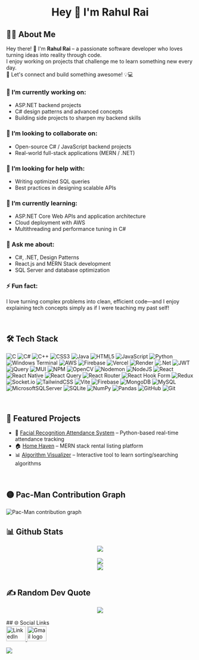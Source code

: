 <h1 align="center">Hey 👋 I'm Rahul Rai</h1>

###

## 👨‍💻 About Me

Hey there! 👋 I'm **Rahul Rai** – a passionate software developer who loves turning ideas into reality through code.  
I enjoy working on projects that challenge me to learn something new every day.  
🚀 Let's connect and build something awesome! 💡💻



### 🔭 I’m currently working on:
- ASP.NET backend projects  
- C# design patterns and advanced concepts  
- Building side projects to sharpen my backend skills  

### 👯 I’m looking to collaborate on:
- Open-source C# / JavaScript backend projects  
- Real-world full-stack applications (MERN / .NET)  

### 🤝 I’m looking for help with:
- Writing optimized SQL queries  
- Best practices in designing scalable APIs  

### 🌱 I’m currently learning:
- ASP.NET Core Web APIs and application architecture  
- Cloud deployment with AWS  
- Multithreading and performance tuning in C#  

### 💬 Ask me about:
- C#, .NET, Design Patterns  
- React.js and MERN Stack development  
- SQL Server and database optimization  

### ⚡ Fun fact:  
I love turning complex problems into clean, efficient code—and I enjoy explaining tech concepts simply as if I were teaching my past self!

<br>

## 🛠️ Tech Stack

![C](https://img.shields.io/badge/c-%2300599C.svg?style=for-the-badge&logo=c&logoColor=white) 
![C#](https://img.shields.io/badge/c%23-%23239120.svg?style=for-the-badge&logo=csharp&logoColor=white) 
![C++](https://img.shields.io/badge/c++-%2300599C.svg?style=for-the-badge&logo=c%2B%2B&logoColor=white) 
![CSS3](https://img.shields.io/badge/css3-%231572B6.svg?style=for-the-badge&logo=css3&logoColor=white) 
![Java](https://img.shields.io/badge/java-%23ED8B00.svg?style=for-the-badge&logo=openjdk&logoColor=white) 
![HTML5](https://img.shields.io/badge/html5-%23E34F26.svg?style=for-the-badge&logo=html5&logoColor=white) 
![JavaScript](https://img.shields.io/badge/javascript-%23323330.svg?style=for-the-badge&logo=javascript&logoColor=%23F7DF1E) 
![Python](https://img.shields.io/badge/python-3670A0?style=for-the-badge&logo=python&logoColor=ffdd54) 
![Windows Terminal](https://img.shields.io/badge/Windows%20Terminal-%234D4D4D.svg?style=for-the-badge&logo=windows-terminal&logoColor=white) 
![AWS](https://img.shields.io/badge/AWS-%23FF9900.svg?style=for-the-badge&logo=amazon-aws&logoColor=white) 
![Firebase](https://img.shields.io/badge/firebase-%23039BE5.svg?style=for-the-badge&logo=firebase) 
![Vercel](https://img.shields.io/badge/vercel-%23000000.svg?style=for-the-badge&logo=vercel&logoColor=white) 
![Render](https://img.shields.io/badge/Render-%46E3B7.svg?style=for-the-badge&logo=render&logoColor=white) 
![.Net](https://img.shields.io/badge/.NET-5C2D91?style=for-the-badge&logo=.net&logoColor=white) 
![JWT](https://img.shields.io/badge/JWT-black?style=for-the-badge&logo=JSON%20web%20tokens) 
![jQuery](https://img.shields.io/badge/jquery-%230769AD.svg?style=for-the-badge&logo=jquery&logoColor=white) 
![MUI](https://img.shields.io/badge/MUI-%230081CB.svg?style=for-the-badge&logo=mui&logoColor=white) 
![NPM](https://img.shields.io/badge/NPM-%23CB3837.svg?style=for-the-badge&logo=npm&logoColor=white) 
![OpenCV](https://img.shields.io/badge/opencv-%23white.svg?style=for-the-badge&logo=opencv&logoColor=white) 
![Nodemon](https://img.shields.io/badge/NODEMON-%23323330.svg?style=for-the-badge&logo=nodemon&logoColor=%BBDEAD) 
![NodeJS](https://img.shields.io/badge/node.js-6DA55F?style=for-the-badge&logo=node.js&logoColor=white) 
![React](https://img.shields.io/badge/react-%2320232a.svg?style=for-the-badge&logo=react&logoColor=%2361DAFB) 
![React Native](https://img.shields.io/badge/react_native-%2320232a.svg?style=for-the-badge&logo=react&logoColor=%2361DAFB) 
![React Query](https://img.shields.io/badge/-React%20Query-FF4154?style=for-the-badge&logo=react%20query&logoColor=white) 
![React Router](https://img.shields.io/badge/React_Router-CA4245?style=for-the-badge&logo=react-router&logoColor=white) 
![React Hook Form](https://img.shields.io/badge/React%20Hook%20Form-%23EC5990.svg?style=for-the-badge&logo=reacthookform&logoColor=white) 
![Redux](https://img.shields.io/badge/redux-%23593d88.svg?style=for-the-badge&logo=redux&logoColor=white) 
![Socket.io](https://img.shields.io/badge/Socket.io-black?style=for-the-badge&logo=socket.io&badgeColor=010101) 
![TailwindCSS](https://img.shields.io/badge/tailwindcss-%2338B2AC.svg?style=for-the-badge&logo=tailwind-css&logoColor=white) 
![Vite](https://img.shields.io/badge/vite-%23646CFF.svg?style=for-the-badge&logo=vite&logoColor=white) 
![Firebase](https://img.shields.io/badge/firebase-a08021?style=for-the-badge&logo=firebase&logoColor=ffcd34) 
![MongoDB](https://img.shields.io/badge/MongoDB-%234ea94b.svg?style=for-the-badge&logo=mongodb&logoColor=white) 
![MySQL](https://img.shields.io/badge/mysql-4479A1.svg?style=for-the-badge&logo=mysql&logoColor=white) 
![MicrosoftSQLServer](https://img.shields.io/badge/Microsoft%20SQL%20Server-CC2927?style=for-the-badge&logo=microsoft%20sql%20server&logoColor=white) 
![SQLite](https://img.shields.io/badge/sqlite-%2307405e.svg?style=for-the-badge&logo=sqlite&logoColor=white) 
![NumPy](https://img.shields.io/badge/numpy-%23013243.svg?style=for-the-badge&logo=numpy&logoColor=white) 
![Pandas](https://img.shields.io/badge/pandas-%23150458.svg?style=for-the-badge&logo=pandas&logoColor=white) 
![GitHub](https://img.shields.io/badge/github-%23121011.svg?style=for-the-badge&logo=github&logoColor=white) 
![Git](https://img.shields.io/badge/git-%23F05033.svg?style=for-the-badge&logo=git&logoColor=white)


<!--<div align="left">
  <img src="https://cdn.jsdelivr.net/gh/devicons/devicon/icons/java/java-original.svg" height="40" alt="Java logo" />
  <img src="https://cdn.jsdelivr.net/gh/devicons/devicon/icons/csharp/csharp-original.svg" height="40" alt="C# logo" />
  <img src="https://cdn.jsdelivr.net/gh/devicons/devicon/icons/html5/html5-original.svg" height="40" alt="HTML5 logo" />
  <img src="https://cdn.jsdelivr.net/gh/devicons/devicon/icons/css3/css3-original.svg" height="40" alt="CSS3 logo" />
  <img src="https://cdn.jsdelivr.net/gh/devicons/devicon/icons/javascript/javascript-original.svg" height="40" alt="JavaScript logo" />
  <img src="https://cdn.jsdelivr.net/gh/devicons/devicon/icons/react/react-original.svg" height="40" alt="React logo" />
  <img src="https://cdn.jsdelivr.net/gh/devicons/devicon/icons/nodejs/nodejs-original.svg" height="40" alt="Node.js logo" />
  <img src="https://cdn.jsdelivr.net/gh/devicons/devicon/icons/express/express-original.svg" height="40" alt="Express logo" />
  <img src="https://cdn.jsdelivr.net/gh/devicons/devicon/icons/mongodb/mongodb-original.svg" height="40" alt="MongoDB logo" />
  <img src="https://cdn.jsdelivr.net/gh/devicons/devicon/icons/mysql/mysql-original.svg" height="40" alt="MySQL logo" />
  <img src="https://cdn.jsdelivr.net/gh/devicons/devicon/icons/microsoftsqlserver/microsoftsqlserver-plain.svg" height="40" alt="SQL Server logo" />
  <img src="https://cdn.jsdelivr.net/gh/devicons/devicon/icons/cplusplus/cplusplus-original.svg" height="40" alt="C++ logo" />
  <img src="https://cdn.jsdelivr.net/gh/devicons/devicon/icons/git/git-original.svg" height="40" alt="Git logo" />
  <img src="https://cdn.jsdelivr.net/gh/devicons/devicon/icons/github/github-original.svg" height="40" alt="GitHub logo" />
  <img src="https://cdn.jsdelivr.net/gh/devicons/devicon/icons/python/python-original.svg" height="40" alt="Python logo" />
<!-- </div> -->

<br>

## 🚀 Featured Projects

- 🔐 [Facial Recognition Attendance System](https://github.com/22rahulrai/Face_Recognition_2110992016) – Python-based real-time attendance tracking  
- 🏠 [Home Haven](https://github.com/22rahulrai/home-haven) – MERN stack rental listing platform  
- 📊 [Algorithm Visualizer](https://github.com/22rahulrai/algorithm-visualizer) – Interactive tool to learn sorting/searching algorithms

<br>

## 🟡 Pac-Man Contribution Graph

<picture>
  <source media="(prefers-color-scheme: dark)" srcset="https://raw.githubusercontent.com/22rahulrai/22rahulrai/output/pacman-contribution-graph-dark.svg" />
  <source media="(prefers-color-scheme: light)" srcset="https://raw.githubusercontent.com/22rahulrai/22rahulrai/output/pacman-contribution-graph.svg" />
  <img alt="Pac-Man contribution graph" src="https://raw.githubusercontent.com/22rahulrai/22rahulrai/output/pacman-contribution-graph.svg" />
</picture>
<br>

## 📊 Github Stats


<!--<picture>
  <source media="(prefers-color-scheme: dark)" srcset="https://raw.githubusercontent.com/22rahulrai/22rahulrai/output/pacman-contribution-graph-dark.svg">
  <source media="(prefers-color-scheme: light)" srcset="https://raw.githubusercontent.com/22rahulrai/22rahulrai/output/pacman-contribution-graph.svg">
  <img alt="pacman contribution graph" src="https://raw.githubusercontent.com/22rahulrai/22rahulrai/output/pacman-contribution-graph.svg">
<!-- </picture> -->

<div align="center">
  <img src="https://github-readme-stats.vercel.app/api?username=22rahulrai&theme=dark&hide_border=false&include_all_commits=true&count_private=false" />
  <br><br>
  <img src="https://nirzak-streak-stats.vercel.app/?user=22rahulrai&theme=dark&hide_border=false" />
  <br>
  <img src="https://github-readme-stats.vercel.app/api/top-langs/?username=22rahulrai&theme=dark&hide_border=false&include_all_commits=true&count_private=false&layout=compact" />
</div>
<br>


## ✍️ Random Dev Quote
<div align="center">
  <img src="https://quotes-github-readme.vercel.app/api?type=horizontal&theme=radical" />
</div>


<br>
## 🌐 Social Links

<div align="left">
  <a href="https://www.linkedin.com/in/rairahul22" target="_blank">
    <img src="https://raw.githubusercontent.com/maurodesouza/profile-readme-generator/master/src/assets/icons/social/linkedin/default.svg" width="52" height="40" alt="LinkedIn logo" />
  </a>
  <a href="mailto:jrahulrai@gmail.com" target="_blank">
    <img src="https://raw.githubusercontent.com/maurodesouza/profile-readme-generator/master/src/assets/icons/social/gmail/default.svg" width="52" height="40" alt="Gmail logo" />
  </a>
</div>


[![](https://visitcount.itsvg.in/api?id=22rahulrai&icon=0&color=0)](https://visitcount.itsvg.in)

<!-- Proudly created with GPRM ( https://gprm.itsvg.in ) -->
